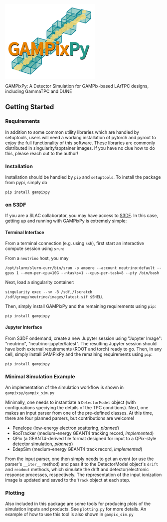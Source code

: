 <img alt="GAMPixPy" align="center" src="docs/gampixpy_logo.png" height="240" />

GAMPixPy: A Detector Simulation for GAMPix-based LArTPC designs, including GammaTPC and DUNE

## Getting Started

### Requirements

In addition to some common utility libraries which are handled by setuptools, users will need a working installation of pytorch and pyroot to enjoy the full functionality of this software.  These libraries are commonly distributed in singularity/apptainer images.  If you have no clue how to do this, please reach out to the author!

### Installation

Installation should be handled by `pip` and `setuptools`.  To install the package from pypi, simply do

```
pip install gampixpy
```

### on S3DF

If you are a SLAC collaborator, you may have access to [S3DF](s3df.slac.stanford.edu).  In this case, getting up and running with GAMPixPy is extremely simple:

#### Terminal Interface

From a terminal connection (e.g. using `ssh`), first start an interactive compute session using `srun`:

From a `neutrino` host, you may
```
/opt/slurm/slurm-curr/bin/srun -p ampere --account neutrino:default --gpus 1 --mem-per-cpu=10G --ntasks=1 --cpus-per-task=8 --pty /bin/bash
```

Next, load a singularity container:
```
singularity exec --nv -B /sdf,/lscratch /sdf/group/neutrino/images/latest.sif $SHELL
```

Then, simply install GAMPixPy and the remaining requirements using `pip`:
```
pip install gampixpy
```

#### Jupyter Interface

From S3DF ondemand, create a new Jupyter session using "Jupyter Image": "neutrino", "neutrino-jupyter/latest".  The resulting Jupyter session should have both external requirements (ROOT and torch) ready to go.  Then, in any cell, simply install GAMPixPy and the remaining requirements using `pip`:
```
pip install gampixpy
```

### Minimal Simulation Example

An implementation of the simulation workflow is shown in `gampixpy/gampix_sim.py`

Minimally, one needs to instantiate a `DetectorModel` object (with configurations speciying the details of the TPC conditions).  Next, one makes an input parser from one of the pre-defined classes.  At this time, there are four planned parsers, but contributions are welcome!

  - Penelope (low-energy electron scattering, *planned*)
  - RooTracker (medium-energy GEANT4 tracking record, *implemented*)
  - QPix (a GEANT4-derived file format designed for input to a QPix-style detector simulation, *planned*)
  - EdepSim (medium-energy GEANT4 track record, *implemented*)

From the input parser, one then simply needs to get an event (or use the parser's `__iter__` method) and pass it to the DetectorModel object's `drift` and `readout` methods, which simulate the drift and detector/electronic response processes, respectively.  The representation of the input ionization image is updated and saved to the `Track` object at each step.

### Plotting

Also included in this package are some tools for producing plots of the simulation inputs and products.  See `plotting.py` for more details.  An example of how to use this tool is also shown in `gampix_sim.py`
